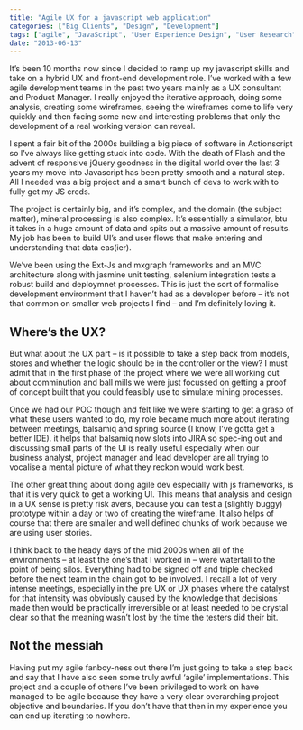 ```yaml
---
title: "Agile UX for a javascript web application"
categories: ["Big Clients", "Design", "Development"]
tags: ["agile", "JavaScript", "User Experience Design", "User Research"]
date: "2013-06-13"
---
```


It’s been 10 months now since I decided to ramp up my javascript skills and take on a hybrid UX and front-end development role. I’ve worked with a few agile development teams in the past two years mainly as a UX consultant and Product Manager. I really enjoyed the iterative approach, doing some analysis, creating some wireframes, seeing the wireframes come to life very quickly and then facing some new and interesting problems that only the development of a real working version can reveal.

I spent a fair bit of the 2000s building a big piece of software in Actionscript so I’ve always like getting stuck into code. With the death of Flash and the advent of responsive jQuery goodness in the digital world over the last 3 years my move into Javascript has been pretty smooth and a natural step. All I needed was a big project and a smart bunch of devs to work with to fully get my JS creds.

The project is certainly big, and it’s complex, and the domain (the subject matter), mineral processing is also complex. It’s essentially a simulator, btu it takes in a huge amount of data and spits out a massive amount of results. My job has been to build UI’s and user flows that make entering and understanding that data eas(ier).

We’ve been using the Ext-Js and mxgraph frameworks and an MVC architecture along with jasmine unit testing, selenium integration tests a robust build and deploymnet processes. This is just the sort of formalise development environment that I haven’t had as a developer before – it’s not that common on smaller web projects I find – and I’m definitely loving it.

## Where’s the UX?
But what about the UX part – is it possible to take a step back from models, stores and whether the logic should be in the controller or the view? I must admit that in the first phase of the project where we were all working out about comminution and ball mills we were just focussed on getting a proof of concept built that you could feasibly use to simulate mining processes.

Once we had our POC though and felt like we were starting to get a grasp of what these users wanted to do, my role became much more about iterating between meetings, balsamiq and spring source (I know, I’ve gotta get a better IDE). it helps that balsamiq now slots into JIRA so spec-ing out and discussing small parts of the UI is really useful especially when our business analyst, project manager and lead developer are all trying to vocalise a mental picture of what they reckon would work best.

The other great thing about doing agile dev especially with js frameworks, is that it is very quick to get a working UI. This means that analysis and design in a UX sense is pretty risk avers, because you can test a (slightly buggy) prototype within a day or two of creating the wireframe. It also helps of course that there are smaller and well defined chunks of work because we are using user stories.

I think back to the heady days of the mid 2000s when all of the environments – at least the one’s that I worked in – were waterfall to the point of being silos. Everything had to be signed off and triple checked before the next team in the chain got to be involved. I recall a lot of very intense meetings, especially in the pre UX or UX phases where the catalyst for that intensity was obviously caused by the knowledge that decisions made then would be practically irreversible or at least needed to be crystal clear so that the meaning wasn’t lost by the time the testers did their bit.

## Not the messiah
Having put my agile fanboy-ness out there I’m just going to take a step back and say that I have also seen some truly awful ‘agile’ implementations. This project and a couple of others I’ve been privileged to work on have managed to be agile because they have a very clear overarching project objective and boundaries. If you don’t have that then in my experience you can end up iterating to nowhere.